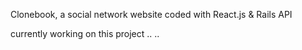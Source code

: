 Clonebook, a social network website coded with React.js & Rails API

currently working on this project .. ..